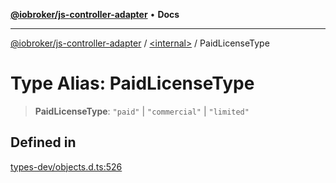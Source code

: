 [**@iobroker/js-controller-adapter**](../../README.md) • **Docs**

***

[@iobroker/js-controller-adapter](../../globals.md) / [\<internal\>](../README.md) / PaidLicenseType

# Type Alias: PaidLicenseType

> **PaidLicenseType**: `"paid"` \| `"commercial"` \| `"limited"`

## Defined in

[types-dev/objects.d.ts:526](https://github.com/ioBroker/ioBroker.js-controller/blob/77e3ad19ba544ef59ab9929a52ba17e35b9cc80a/packages/types-dev/objects.d.ts#L526)
